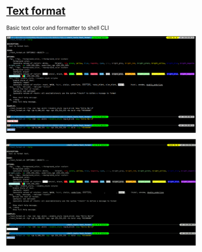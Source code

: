 # [Text format](/text_format/README.md)

Basic text color and formatter to shell CLI

![text format picture](text_format-picture.png)

![text format GIF](text_format-GIF.GIF)